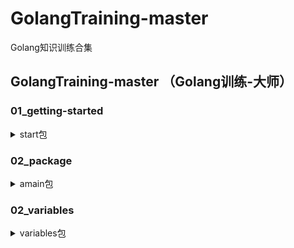 # GolangTraining-master
Golang知识训练合集

## GolangTraining-master （Golang训练-大师）
### 01_getting-started  
<details>
<summary>start包</summary>
主要练习↓

##### fmt.Println()
##### fmt.Printf()↓
%d（十进制）  %b（二进制）  %x（十六进制a-f）  %X（十六进制A-F）  %#x（0x开头，十六进制a-f） %#X（0X开头，十六进制a-f） %q（单引号括起来的go语法字符字面值） 
</details>

### 02_package
<details>
<summary>amain包</summary>
主要练习↓

#### 同一包下的函数调用方式及要求 ↓
标识符首字母无需大写
#### 不同包下的变量和函数调用方式及要求 ↓
标识符首字母需要大写
</details>
</details>

### 02_variables
<details>
<summary>variables包</summary>
主要练习↓

#### 变量的声明和初始化
1. 使用关键字 “var” 
2. “:=” 运算符
3. 变量的作用域（全局变量：在函数外部声明可以在多个函数内部使用；局部变量：在函数内部声明只在该函数内部使用）
#### 单引号、双引号、反引号
1. 双引号""：里面可以是单个字符也可以是字符串，双引号里面可以有转义字符，如\n、\r等，对应go语言中的string类型
2. 单引号''：单引号在go语言中表示golang中的rune（int32）类型，单引号里面的单个字符，对应的是该字符的ASCII码
3. 反引号``：像双引号一样工作，但是对转义字符无效，内容按照原格式输出
</details>

